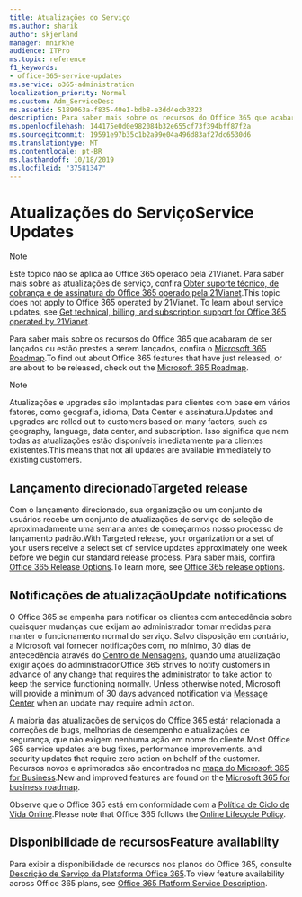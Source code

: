 ```yaml
---
title: Atualizações do Serviço
ms.author: sharik
author: skjerland
manager: mnirkhe
audience: ITPro
ms.topic: reference
f1_keywords:
- office-365-service-updates
ms.service: o365-administration
localization_priority: Normal
ms.custom: Adm_ServiceDesc
ms.assetid: 5189063a-f835-40e1-bdb8-e3dd4ecb3323
description: Para saber mais sobre os recursos do Office 365 que acabaram de ser lançados ou estão prestes a serem lançados, confira o Microsoft 365 Roadmap.
ms.openlocfilehash: 144175e0d0e982084b32e655cf73f394bff87f2a
ms.sourcegitcommit: 19591e97b35c1b2a99e04a496d83af27dc6530d6
ms.translationtype: MT
ms.contentlocale: pt-BR
ms.lasthandoff: 10/18/2019
ms.locfileid: "37581347"
---
```

# <a name="service-updates"></a><span data-ttu-id="7a427-103">Atualizações do Serviço</span><span class="sxs-lookup"><span data-stu-id="7a427-103">Service Updates</span></span>

> [!NOTE]
> <span data-ttu-id="7a427-p101">Este tópico não se aplica ao Office 365 operado pela 21Vianet. Para saber mais sobre as atualizações de serviço, confira [Obter suporte técnico, de cobrança e de assinatura do Office 365 operado pela 21Vianet](http://go.microsoft.com/fwlink/?LinkID=733350&amp;clcid=0x409).</span><span class="sxs-lookup"><span data-stu-id="7a427-p101">This topic does not apply to Office 365 operated by 21Vianet. To learn about service updates, see [Get technical, billing, and subscription support for Office 365 operated by 21Vianet](http://go.microsoft.com/fwlink/?LinkID=733350&amp;clcid=0x409).</span></span> 
  
<span data-ttu-id="7a427-106">Para saber mais sobre os recursos do Office 365 que acabaram de ser lançados ou estão prestes a serem lançados, confira o [Microsoft 365 Roadmap](https://go.microsoft.com/fwlink/?LinkId=509914).</span><span class="sxs-lookup"><span data-stu-id="7a427-106">To find out about Office 365 features that have just released, or are about to be released, check out the [Microsoft 365 Roadmap](https://go.microsoft.com/fwlink/?LinkId=509914).</span></span>
  
> [!NOTE]
> <span data-ttu-id="7a427-107">Atualizações e upgrades são implantadas para clientes com base em vários fatores, como geografia, idioma, Data Center e assinatura.</span><span class="sxs-lookup"><span data-stu-id="7a427-107">Updates and upgrades are rolled out to customers based on many factors, such as geography, language, data center, and subscription.</span></span> <span data-ttu-id="7a427-108">Isso significa que nem todas as atualizações estão disponíveis imediatamente para clientes existentes.</span><span class="sxs-lookup"><span data-stu-id="7a427-108">This means that not all updates are available immediately to existing customers.</span></span> 
  
## <a name="targeted-release"></a><span data-ttu-id="7a427-109">Lançamento direcionado</span><span class="sxs-lookup"><span data-stu-id="7a427-109">Targeted release</span></span>

<span data-ttu-id="7a427-110">Com o lançamento direcionado, sua organização ou um conjunto de usuários recebe um conjunto de atualizações de serviço de seleção de aproximadamente uma semana antes de começarmos nosso processo de lançamento padrão.</span><span class="sxs-lookup"><span data-stu-id="7a427-110">With Targeted release, your organization or a set of your users receive a select set of service updates approximately one week before we begin our standard release process.</span></span> <span data-ttu-id="7a427-111">Para saber mais, confira [Office 365 Release Options](https://docs.microsoft.com/office365/admin/manage/release-options-in-office-365?view=o365-worldwide).</span><span class="sxs-lookup"><span data-stu-id="7a427-111">To learn more, see [Office 365 release options](https://docs.microsoft.com/office365/admin/manage/release-options-in-office-365?view=o365-worldwide).</span></span> 
  
## <a name="update-notifications"></a><span data-ttu-id="7a427-112">Notificações de atualização</span><span class="sxs-lookup"><span data-stu-id="7a427-112">Update notifications</span></span>

<span data-ttu-id="7a427-p104">O Office 365 se empenha para notificar os clientes com antecedência sobre quaisquer mudanças que exijam ao administrador tomar medidas para manter o funcionamento normal do serviço. Salvo disposição em contrário, a Microsoft vai fornecer notificações com, no mínimo, 30 dias de antecedência através do [Centro de Mensagens](https://docs.microsoft.com/office365/admin/manage/message-center?view=o365-worldwide), quando uma atualização exigir ações do administrador.</span><span class="sxs-lookup"><span data-stu-id="7a427-p104">Office 365 strives to notify customers in advance of any change that requires the administrator to take action to keep the service functioning normally. Unless otherwise noted, Microsoft will provide a minimum of 30 days advanced notification via [Message Center](https://docs.microsoft.com/office365/admin/manage/message-center?view=o365-worldwide) when an update may require admin action.</span></span> 
  
<span data-ttu-id="7a427-115">A maioria das atualizações de serviços do Office 365 estár relacionada a correções de bugs, melhorias de desempenho e atualizações de segurança, que não exigem nenhuma ação em nome do cliente.</span><span class="sxs-lookup"><span data-stu-id="7a427-115">Most Office 365 service updates are bug fixes, performance improvements, and security updates that require zero action on behalf of the customer.</span></span> <span data-ttu-id="7a427-116">Recursos novos e aprimorados são encontrados no [mapa do Microsoft 365 for Business](http://roadmap.office.com/).</span><span class="sxs-lookup"><span data-stu-id="7a427-116">New and improved features are found on the [Microsoft 365 for business roadmap](http://roadmap.office.com/).</span></span>
  
<span data-ttu-id="7a427-117">Observe que o Office 365 está em conformidade com a [Política de Ciclo de Vida Online](https://support.microsoft.com/lifecycle#gp/osslpolicy).</span><span class="sxs-lookup"><span data-stu-id="7a427-117">Please note that Office 365 follows the [Online Lifecycle Policy](https://support.microsoft.com/lifecycle#gp/osslpolicy).</span></span>
  
## <a name="feature-availability"></a><span data-ttu-id="7a427-118">Disponibilidade de recursos</span><span class="sxs-lookup"><span data-stu-id="7a427-118">Feature availability</span></span>

<span data-ttu-id="7a427-119">Para exibir a disponibilidade de recursos nos planos do Office 365, consulte [Descrição de Serviço da Plataforma Office 365](office-365-platform-service-description.md).</span><span class="sxs-lookup"><span data-stu-id="7a427-119">To view feature availability across Office 365 plans, see [Office 365 Platform Service Description](office-365-platform-service-description.md).</span></span>
  

